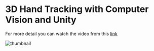 # 3D Hand Tracking with Computer Vision and Unity
For more detail you can watch the video from this [link](https://youtu.be/EauYt0YHTQ8)


![thumbnail](https://user-images.githubusercontent.com/59657199/175823969-e7919f6b-423c-4907-8c30-5f8556749d56.png)
